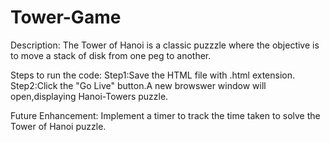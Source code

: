 # Tower-Game

Description:
The Tower of Hanoi is a classic puzzzle where the objective is to move a stack of disk from one peg to another.

Steps to run the code:
Step1:Save the HTML file with .html extension.
Step2:Click the "Go Live" button.A new browswer window will open,displaying Hanoi-Towers puzzle.

Future Enhancement:
Implement a timer to track the time taken to solve the Tower of Hanoi puzzle.
